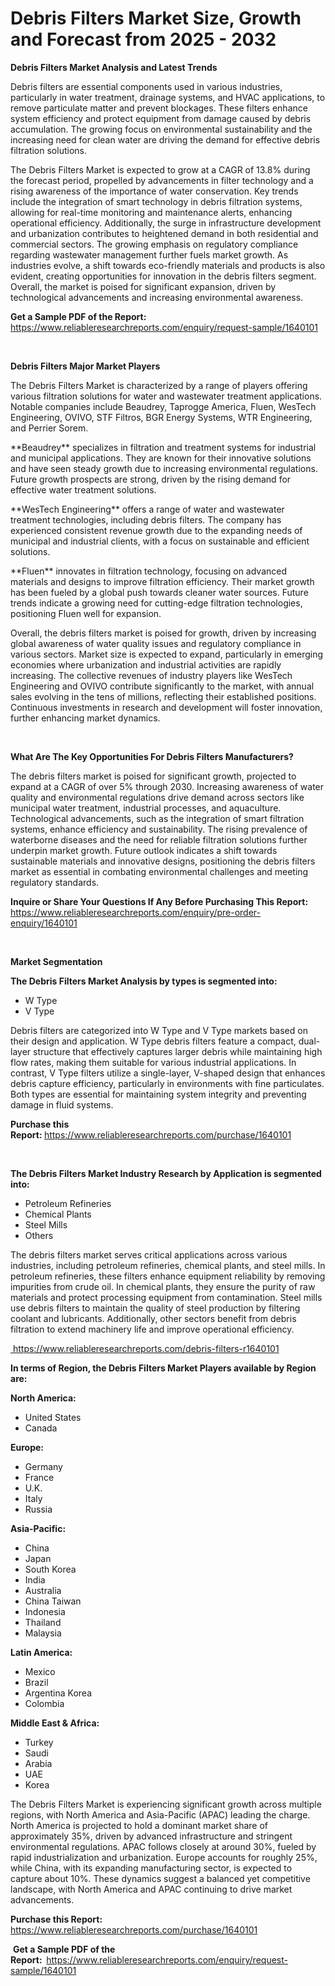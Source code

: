 <p><h1>Debris Filters Market Size, Growth and Forecast from 2025 - 2032</h1></p><p><strong>Debris Filters Market Analysis and Latest Trends</strong></p>
<p><p>Debris filters are essential components used in various industries, particularly in water treatment, drainage systems, and HVAC applications, to remove particulate matter and prevent blockages. These filters enhance system efficiency and protect equipment from damage caused by debris accumulation. The growing focus on environmental sustainability and the increasing need for clean water are driving the demand for effective debris filtration solutions.</p><p>The Debris Filters Market is expected to grow at a CAGR of 13.8% during the forecast period, propelled by advancements in filter technology and a rising awareness of the importance of water conservation. Key trends include the integration of smart technology in debris filtration systems, allowing for real-time monitoring and maintenance alerts, enhancing operational efficiency. Additionally, the surge in infrastructure development and urbanization contributes to heightened demand in both residential and commercial sectors. The growing emphasis on regulatory compliance regarding wastewater management further fuels market growth. As industries evolve, a shift towards eco-friendly materials and products is also evident, creating opportunities for innovation in the debris filters segment. Overall, the market is poised for significant expansion, driven by technological advancements and increasing environmental awareness.</p></p>
<p><strong>Get a Sample PDF of the Report:&nbsp;</strong> <a href="https://www.reliableresearchreports.com/enquiry/request-sample/1640101?utm_campaign=2593&utm_medium=2&utm_source=Github&utm_content=ia&utm_term=16042025&utm_id=debris-filters">https://www.reliableresearchreports.com/enquiry/request-sample/1640101</a></p>
<p>&nbsp;</p>
<p><strong>Debris Filters Major Market Players</strong></p>
<p><p>The Debris Filters Market is characterized by a range of players offering various filtration solutions for water and wastewater treatment applications. Notable companies include Beaudrey, Taprogge America, Fluen, WesTech Engineering, OVIVO, STF Filtros, BGR Energy Systems, WTR Engineering, and Perrier Sorem. </p><p>**Beaudrey** specializes in filtration and treatment systems for industrial and municipal applications. They are known for their innovative solutions and have seen steady growth due to increasing environmental regulations. Future growth prospects are strong, driven by the rising demand for effective water treatment solutions.</p><p>**WesTech Engineering** offers a range of water and wastewater treatment technologies, including debris filters. The company has experienced consistent revenue growth due to the expanding needs of municipal and industrial clients, with a focus on sustainable and efficient solutions.</p><p>**Fluen** innovates in filtration technology, focusing on advanced materials and designs to improve filtration efficiency. Their market growth has been fueled by a global push towards cleaner water sources. Future trends indicate a growing need for cutting-edge filtration technologies, positioning Fluen well for expansion.</p><p>Overall, the debris filters market is poised for growth, driven by increasing global awareness of water quality issues and regulatory compliance in various sectors. Market size is expected to expand, particularly in emerging economies where urbanization and industrial activities are rapidly increasing. The collective revenues of industry players like WesTech Engineering and OVIVO contribute significantly to the market, with annual sales evolving in the tens of millions, reflecting their established positions. Continuous investments in research and development will foster innovation, further enhancing market dynamics.</p></p>
<p>&nbsp;</p>
<p><strong>What Are The Key Opportunities For Debris Filters Manufacturers?</strong></p>
<p><p>The debris filters market is poised for significant growth, projected to expand at a CAGR of over 5% through 2030. Increasing awareness of water quality and environmental regulations drive demand across sectors like municipal water treatment, industrial processes, and aquaculture. Technological advancements, such as the integration of smart filtration systems, enhance efficiency and sustainability. The rising prevalence of waterborne diseases and the need for reliable filtration solutions further underpin market growth. Future outlook indicates a shift towards sustainable materials and innovative designs, positioning the debris filters market as essential in combating environmental challenges and meeting regulatory standards.</p></p>
<p><strong>Inquire or Share Your Questions If Any Before Purchasing This Report:</strong> <a href="https://www.reliableresearchreports.com/enquiry/pre-order-enquiry/1640101?utm_campaign=2593&utm_medium=2&utm_source=Github&utm_content=ia&utm_term=16042025&utm_id=debris-filters">https://www.reliableresearchreports.com/enquiry/pre-order-enquiry/1640101</a></p>
<p>&nbsp;</p>
<p><strong>Market Segmentation</strong></p>
<p><strong>The Debris Filters Market Analysis by types is segmented into:</strong></p>
<p><ul><li>W Type</li><li>V Type</li></ul></p>
<p><p>Debris filters are categorized into W Type and V Type markets based on their design and application. W Type debris filters feature a compact, dual-layer structure that effectively captures larger debris while maintaining high flow rates, making them suitable for various industrial applications. In contrast, V Type filters utilize a single-layer, V-shaped design that enhances debris capture efficiency, particularly in environments with fine particulates. Both types are essential for maintaining system integrity and preventing damage in fluid systems.</p></p>
<p><strong>Purchase this Report:&nbsp;</strong><a href="https://www.reliableresearchreports.com/purchase/1640101?utm_campaign=2593&utm_medium=2&utm_source=Github&utm_content=ia&utm_term=16042025&utm_id=debris-filters">https://www.reliableresearchreports.com/purchase/1640101</a></p>
<p>&nbsp;</p>
<p><strong>The Debris Filters Market Industry Research by Application is segmented into:</strong></p>
<p><ul><li>Petroleum Refineries</li><li>Chemical Plants</li><li>Steel Mills</li><li>Others</li></ul></p>
<p><p>The debris filters market serves critical applications across various industries, including petroleum refineries, chemical plants, and steel mills. In petroleum refineries, these filters enhance equipment reliability by removing impurities from crude oil. In chemical plants, they ensure the purity of raw materials and protect processing equipment from contamination. Steel mills use debris filters to maintain the quality of steel production by filtering coolant and lubricants. Additionally, other sectors benefit from debris filtration to extend machinery life and improve operational efficiency.</p></p>
<p><a href="https://www.reliableresearchreports.com/debris-filters-r1640101?utm_campaign=2593&utm_medium=2&utm_source=Github&utm_content=ia&utm_term=16042025&utm_id=debris-filters">&nbsp;https://www.reliableresearchreports.com/debris-filters-r1640101</a></p>
<p><strong>In terms of Region, the Debris Filters Market Players available by Region are:</strong></p>
<p>
    <p> <strong> North America: </strong>
        <ul>
            <li>United States</li>
            <li>Canada</li>
        </ul>
        </p> 
    <p> <strong> Europe: </strong>
        <ul>
            <li>Germany</li>
            <li>France</li>
            <li>U.K.</li>
            <li>Italy</li>
            <li>Russia</li>
        </ul>
        </p> 
    <p> <strong> Asia-Pacific: </strong>
        <ul>
            <li>China</li>
            <li>Japan</li>
            <li>South Korea</li>
            <li>India</li>
            <li>Australia</li>
            <li>China Taiwan</li>
            <li>Indonesia</li>
            <li>Thailand</li>
            <li>Malaysia</li>
        </ul>
        </p> 
    <p> <strong> Latin America: </strong>
        <ul>
            <li>Mexico</li>
            <li>Brazil</li>
            <li>Argentina Korea</li>
            <li>Colombia</li>
        </ul>
        </p> 
    <p> <strong> Middle East & Africa: </strong>
        <ul>
            <li>Turkey</li>
            <li>Saudi</li>
            <li>Arabia</li>
            <li>UAE</li>
            <li>Korea</li>
        </ul>
    </p>
    </p>
<p><p>The Debris Filters Market is experiencing significant growth across multiple regions, with North America and Asia-Pacific (APAC) leading the charge. North America is projected to hold a dominant market share of approximately 35%, driven by advanced infrastructure and stringent environmental regulations. APAC follows closely at around 30%, fueled by rapid industrialization and urbanization. Europe accounts for roughly 25%, while China, with its expanding manufacturing sector, is expected to capture about 10%. These dynamics suggest a balanced yet competitive landscape, with North America and APAC continuing to drive market advancements.</p></p>
<p><strong>Purchase this Report: </strong><a href="https://www.reliableresearchreports.com/purchase/1640101?utm_campaign=2593&utm_medium=2&utm_source=Github&utm_content=ia&utm_term=16042025&utm_id=debris-filters">https://www.reliableresearchreports.com/purchase/1640101</a></p>
<p>&nbsp;<strong>Get a Sample PDF of the Report:&nbsp;&nbsp;</strong><a href="https://www.reliableresearchreports.com/enquiry/request-sample/1640101?utm_campaign=2593&utm_medium=2&utm_source=Github&utm_content=ia&utm_term=16042025&utm_id=debris-filters">https://www.reliableresearchreports.com/enquiry/request-sample/1640101</a></p>
<p><strong></strong></p>
<p><p></p><p></p><p></p></p>